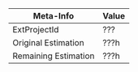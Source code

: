 
Meta-Info | Value
-- | --
ExtProjectId | ???
Original Estimation | ???h
Remaining Estimation | ???h
